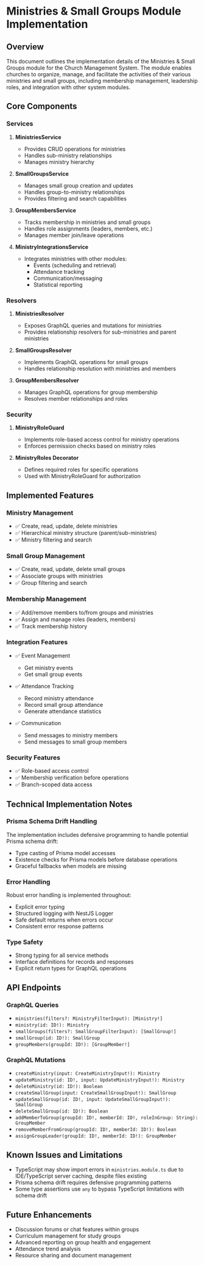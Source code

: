 # Ministries & Small Groups Module Implementation

## Overview

This document outlines the implementation details of the Ministries & Small Groups module for the Church Management System. The module enables churches to organize, manage, and facilitate the activities of their various ministries and small groups, including membership management, leadership roles, and integration with other system modules.

## Core Components

### Services

1. **MinistriesService**
   - Provides CRUD operations for ministries
   - Handles sub-ministry relationships
   - Manages ministry hierarchy

2. **SmallGroupsService**
   - Manages small group creation and updates
   - Handles group-to-ministry relationships
   - Provides filtering and search capabilities

3. **GroupMembersService**
   - Tracks membership in ministries and small groups
   - Handles role assignments (leaders, members, etc.)
   - Manages member join/leave operations

4. **MinistryIntegrationsService**
   - Integrates ministries with other modules:
     - Events (scheduling and retrieval)
     - Attendance tracking
     - Communication/messaging
     - Statistical reporting

### Resolvers

1. **MinistriesResolver**
   - Exposes GraphQL queries and mutations for ministries
   - Provides relationship resolvers for sub-ministries and parent ministries

2. **SmallGroupsResolver**
   - Implements GraphQL operations for small groups
   - Handles relationship resolution with ministries and members

3. **GroupMembersResolver**
   - Manages GraphQL operations for group membership
   - Resolves member relationships and roles

### Security

1. **MinistryRoleGuard**
   - Implements role-based access control for ministry operations
   - Enforces permission checks based on ministry roles

2. **MinistryRoles Decorator**
   - Defines required roles for specific operations
   - Used with MinistryRoleGuard for authorization

## Implemented Features

### Ministry Management
- ✅ Create, read, update, delete ministries
- ✅ Hierarchical ministry structure (parent/sub-ministries)
- ✅ Ministry filtering and search

### Small Group Management
- ✅ Create, read, update, delete small groups
- ✅ Associate groups with ministries
- ✅ Group filtering and search

### Membership Management
- ✅ Add/remove members to/from groups and ministries
- ✅ Assign and manage roles (leaders, members)
- ✅ Track membership history

### Integration Features
- ✅ Event Management
  - Get ministry events
  - Get small group events
  
- ✅ Attendance Tracking
  - Record ministry attendance
  - Record small group attendance
  - Generate attendance statistics
  
- ✅ Communication
  - Send messages to ministry members
  - Send messages to small group members

### Security Features
- ✅ Role-based access control
- ✅ Membership verification before operations
- ✅ Branch-scoped data access

## Technical Implementation Notes

### Prisma Schema Drift Handling
The implementation includes defensive programming to handle potential Prisma schema drift:
- Type casting of Prisma model accesses
- Existence checks for Prisma models before database operations
- Graceful fallbacks when models are missing

### Error Handling
Robust error handling is implemented throughout:
- Explicit error typing
- Structured logging with NestJS Logger
- Safe default returns when errors occur
- Consistent error response patterns

### Type Safety
- Strong typing for all service methods
- Interface definitions for records and responses
- Explicit return types for GraphQL operations

## API Endpoints

### GraphQL Queries
- `ministries(filters?: MinistryFilterInput): [Ministry!]`
- `ministry(id: ID!): Ministry`
- `smallGroups(filters?: SmallGroupFilterInput): [SmallGroup!]`
- `smallGroup(id: ID!): SmallGroup`
- `groupMembers(groupId: ID!): [GroupMember!]`

### GraphQL Mutations
- `createMinistry(input: CreateMinistryInput!): Ministry`
- `updateMinistry(id: ID!, input: UpdateMinistryInput!): Ministry`
- `deleteMinistry(id: ID!): Boolean`
- `createSmallGroup(input: CreateSmallGroupInput!): SmallGroup`
- `updateSmallGroup(id: ID!, input: UpdateSmallGroupInput!): SmallGroup`
- `deleteSmallGroup(id: ID!): Boolean`
- `addMemberToGroup(groupId: ID!, memberId: ID!, roleInGroup: String): GroupMember`
- `removeMemberFromGroup(groupId: ID!, memberId: ID!): Boolean`
- `assignGroupLeader(groupId: ID!, memberId: ID!): GroupMember`

## Known Issues and Limitations

- TypeScript may show import errors in `ministries.module.ts` due to IDE/TypeScript server caching, despite files existing
- Prisma schema drift requires defensive programming patterns
- Some type assertions use `any` to bypass TypeScript limitations with schema drift

## Future Enhancements

- Discussion forums or chat features within groups
- Curriculum management for study groups
- Advanced reporting on group health and engagement
- Attendance trend analysis
- Resource sharing and document management
